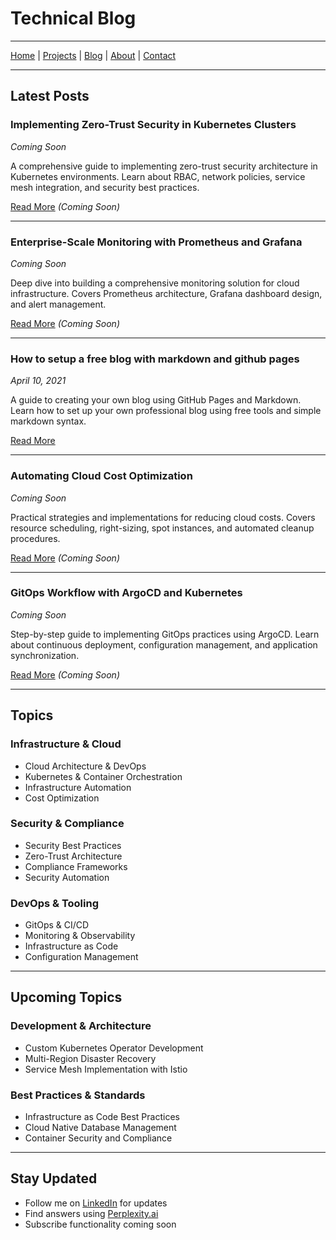 # Technical Blog

---

[Home](/) | [Projects](/projects) | [Blog](/blog) | [About](/about) | [Contact](/#contact)

---

## Latest Posts

### Implementing Zero-Trust Security in Kubernetes Clusters
*Coming Soon*

A comprehensive guide to implementing zero-trust security architecture in Kubernetes environments. Learn about RBAC, network policies, service mesh integration, and security best practices.

[Read More](/implementing-zero-trust-security-in-kubernetes) *(Coming Soon)*

---

### Enterprise-Scale Monitoring with Prometheus and Grafana
*Coming Soon*

Deep dive into building a comprehensive monitoring solution for cloud infrastructure. Covers Prometheus architecture, Grafana dashboard design, and alert management.

[Read More](/enterprise-monitoring-with-prometheus-grafana) *(Coming Soon)*

---

### How to setup a free blog with markdown and github pages
*April 10, 2021*

A guide to creating your own blog using GitHub Pages and Markdown. Learn how to set up your own professional blog using free tools and simple markdown syntax.

[Read More](/how-to-setup-a-free-blog-with-markdown-and-github-pages)

---

### Automating Cloud Cost Optimization
*Coming Soon*

Practical strategies and implementations for reducing cloud costs. Covers resource scheduling, right-sizing, spot instances, and automated cleanup procedures.

[Read More](/automating-cloud-cost-optimization) *(Coming Soon)*

---

### GitOps Workflow with ArgoCD and Kubernetes
*Coming Soon*

Step-by-step guide to implementing GitOps practices using ArgoCD. Learn about continuous deployment, configuration management, and application synchronization.

[Read More](/gitops-workflow-with-argocd) *(Coming Soon)*

---

## Topics

### Infrastructure & Cloud
- Cloud Architecture & DevOps
- Kubernetes & Container Orchestration
- Infrastructure Automation
- Cost Optimization

### Security & Compliance
- Security Best Practices
- Zero-Trust Architecture
- Compliance Frameworks
- Security Automation

### DevOps & Tooling
- GitOps & CI/CD
- Monitoring & Observability
- Infrastructure as Code
- Configuration Management

---

## Upcoming Topics

### Development & Architecture
- Custom Kubernetes Operator Development
- Multi-Region Disaster Recovery
- Service Mesh Implementation with Istio

### Best Practices & Standards
- Infrastructure as Code Best Practices
- Cloud Native Database Management
- Container Security and Compliance

---

## Stay Updated

- Follow me on [LinkedIn](https://www.linkedin.com/in/oscarordu/) for updates
- Find answers using [Perplexity.ai](https://www.perplexity.ai/)
- Subscribe functionality coming soon
